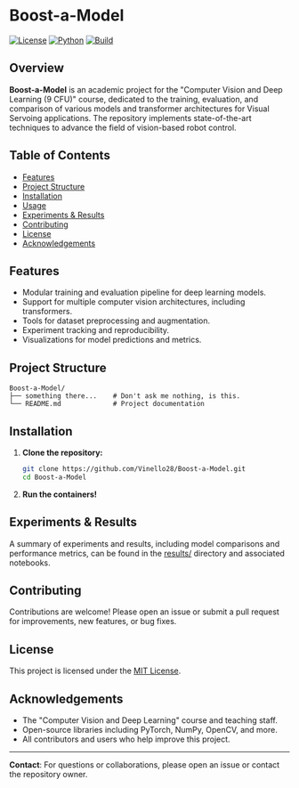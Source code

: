 # Boost-a-Model

[![License](https://img.shields.io/github/license/Vinello28/Boost-a-Model.svg)](LICENSE)
[![Python](https://img.shields.io/badge/Python-3.8%2B-blue)](https://www.python.org/)
[![Build](https://img.shields.io/badge/build-passing-brightgreen)]()

## Overview

**Boost-a-Model** is an academic project for the "Computer Vision and Deep Learning (9 CFU)" course, dedicated to the training, evaluation, and comparison of various models and transformer architectures for Visual Servoing applications. The repository implements state-of-the-art techniques to advance the field of vision-based robot control.

## Table of Contents

- [Features](#features)
- [Project Structure](#project-structure)
- [Installation](#installation)
- [Usage](#usage)
- [Experiments & Results](#experiments--results)
- [Contributing](#contributing)
- [License](#license)
- [Acknowledgements](#acknowledgements)

## Features

- Modular training and evaluation pipeline for deep learning models.
- Support for multiple computer vision architectures, including transformers.
- Tools for dataset preprocessing and augmentation.
- Experiment tracking and reproducibility.
- Visualizations for model predictions and metrics.

## Project Structure

```
Boost-a-Model/
├── something there...    # Don't ask me nothing, is this.
└── README.md             # Project documentation
```

## Installation

1. **Clone the repository:**
   ```bash
   git clone https://github.com/Vinello28/Boost-a-Model.git
   cd Boost-a-Model
   ```

  2. **Run the containers!**

   

## Experiments & Results

A summary of experiments and results, including model comparisons and performance metrics, can be found in the [results/](results/) directory and associated notebooks.

## Contributing

Contributions are welcome! Please open an issue or submit a pull request for improvements, new features, or bug fixes.

## License

This project is licensed under the [MIT License](LICENSE).

## Acknowledgements

- The "Computer Vision and Deep Learning" course and teaching staff.
- Open-source libraries including PyTorch, NumPy, OpenCV, and more.
- All contributors and users who help improve this project.

---

**Contact**: For questions or collaborations, please open an issue or contact the repository owner.
